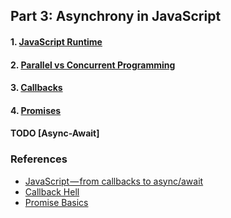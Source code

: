 ## Part 3: Asynchrony in JavaScript

#### 1. [JavaScript Runtime](JSRuntime.md)

#### 2. [Parallel vs Concurrent Programming](ParallelvsConcurrent.md)

#### 3. [Callbacks](Callbacks.md)

#### 4. [Promises](Promises.md)

#### TODO [Async-Await]

### References

- [JavaScript — from callbacks to async/await](https://medium.freecodecamp.org/javascript-from-callbacks-to-async-await-1cc090ddad99)
- [Callback Hell](http://callbackhell.com/)
- [Promise Basics](https://javascript.info/promise-basics)
